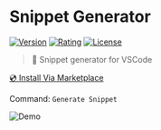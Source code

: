 # Snippet Generator

[![Version](https://vsmarketplacebadge.apphb.com/version-short/wenfangdu.snippet-generator.svg)](https://marketplace.visualstudio.com/items?itemName=wenfangdu.snippet-generator)
[![Rating](https://vsmarketplacebadge.apphb.com/rating-star/wenfangdu.snippet-generator.svg)](https://marketplace.visualstudio.com/items?itemName=wenfangdu.snippet-generator)
[![License](https://img.shields.io/github/license/wenfangdu/vscode-snippet-generator?color=brightgreen)](https://github.com/wenfangdu/vscode-snippet-generator/blob/main/LICENSE)

> 📜 Snippet generator for VSCode

[💿 Install Via Marketplace](https://marketplace.visualstudio.com/items?itemName=wenfangdu.snippet-generator)

Command: `Generate Snippet`

![Demo](https://raw.githubusercontent.com/wenfangdu/vscode-snippet-generator/main/images/demo.gif)
